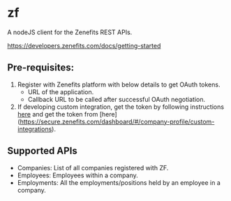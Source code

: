 # zf
A nodeJS client for the Zenefits REST APIs. 



https://developers.zenefits.com/docs/getting-started

## Pre-requisites:
1. Register with Zenefits platform with below details to get OAuth tokens.
   * URL of the application.
   * Callback URL to be called after successful OAuth negotiation. 
2. If developing custom integration, get the token by following instructions [here](https://help.zenefits.com/Integrated_Apps/Creating_Custom_Integrations_with_Zenefits/How_do_I_set_up_a_custom_integration%3F/) and get the token from [here] (https://secure.zenefits.com/dashboard/#/company-profile/custom-integrations). 

## Supported APIs
  * Companies: List of all companies registered with ZF. 
  * Employees: Employees within a company. 
  * Employments: All the employments/positions held by an employee in a company. 
